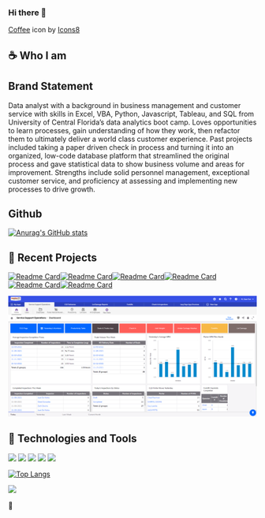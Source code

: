 


### Hi there 👋
<a target="_blank" href="https://icons8.com/icon/1150/coffee">Coffee</a> icon by <a target="_blank" href="https://icons8.com">Icons8</a>


## ☕ Who I am



## Brand Statement
Data analyst with a background in business management and customer service with skills in Excel, VBA, Python, Javascript, Tableau, and SQL from University of Central Florida’s data analytics boot camp. Loves opportunities to learn processes, gain understanding of how they work, then refactor them to ultimately deliver a world class customer experience. Past projects included taking a paper driven check in process and turning it into an organized, low-code database platform that streamlined the original process and gave statistical data to show business volume and areas for improvement. Strengths include solid personnel management, exceptional customer service, and proficiency at assessing and implementing new processes to drive growth. 

## Github  

[![Anurag's GitHub stats](https://github-readme-stats.vercel.app/api?username=SeanTFarr&theme=ayu-mirage&hide=stars&count_private=true)](https://github.com/SeanTFarr/SeanTFarr)



## :open_file_folder: Recent Projects 

[![Readme Card](https://github-readme-stats.vercel.app/api/pin/?username=SeanTFarr&repo=MechaCar_Statistical_Analysis&theme=ayu-mirage)](https://github.com/SeanTFarr/MechaCar_Statistical_Analysis)[![Readme Card](https://github-readme-stats.vercel.app/api/pin/?username=SeanTFarr&repo=bikesharing&theme=ayu-mirage)](https://github.com/SeanTFarr/bikesharing)[![Readme Card](https://github-readme-stats.vercel.app/api/pin/?username=SeanTFarr&repo=Mapping_Earthquakes&theme=ayu-mirage)](https://github.com/SeanTFarr/Mapping_Earthquakes)[![Readme Card](https://github-readme-stats.vercel.app/api/pin/?username=SeanTFarr&repo=PyBer_Analysis&theme=ayu-mirage)](https://github.com/SeanTFarr/PyBer_Analysis)[![Readme Card](https://github-readme-stats.vercel.app/api/pin/?username=SeanTFarr&repo=World_Weather_Analysis&theme=ayu-mirage)](https://github.com/SeanTFarr/World_Weather_Analysis)[![Readme Card](https://github-readme-stats.vercel.app/api/pin/?username=SeanTFarr&repo=surfs_up&theme=ayu-mirage)](https://github.com/SeanTFarr/surfs_up)

<img src='https://github.com/SeanTFarr/SeanTFarr/blob/main/Images/QBdash.png'>

## 🔩 Technologies and Tools

![](https://img.shields.io/badge/Code-Python-informational?style=flat&logo=<Label>&logoColor=white&color=2bbc8a)
![](https://img.shields.io/badge/Code-R-informational?style=flat&logo=<Label>&logoColor=white&color=blue)
![](https://img.shields.io/badge/Code-JavaScript-informational?style=flat&logo=<Label>&logoColor=white&color=yellow)
![](https://img.shields.io/badge/Code-SQL-informational?style=flat&logo=<Label>&logoColor=white&color=red)
![](https://img.shields.io/badge/Low_Code-Quickbase-informational?style=flat&logo=<Label>&logoColor=white&color=purple)

[![Top Langs](https://github-readme-stats.vercel.app/api/top-langs/?username=SeanTFarr&theme=ayu-mirage&langs_count=8)](https://github.com/SeanTFarr/SeanTFarr)



![](https://img.shields.io/badge/<WORD_ON_LEFT>-<WORD_ON_RIGHT>-informational?style=flat&logo=data:image/svg%2bxml;base64,<BASE64_DATA>)

🍜
<!--
**SeanTFarr/SeanTFarr** is a ✨ _special_ ✨ repository because its `README.md` (this file) appears on your GitHub profile.

Here are some ideas to get you started:

- 🔭 I’m currently working on ... <img src="https://raw.githubusercontent.com/MartinHeinz/MartinHeinz/master/wave.gif" width="30px">

- 🌱 I’m currently learning ... :nut_and_bolt: :file_folder: :coffee: :ramen:
- 👯 I’m looking to collaborate on ...
- 🤔 I’m looking for help with ...
- 💬 Ask me about ...
- 📫 How to reach me: ...
- 😄 Pronouns: ...
- ⚡ Fun fact: ...
-->
